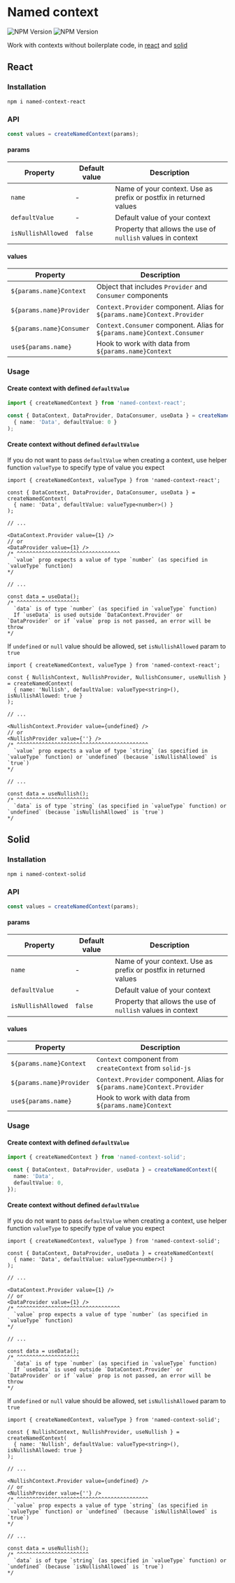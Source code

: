 # Named context

![NPM Version](https://img.shields.io/npm/v/named-context-react?label=named-context-react)
![NPM Version](https://img.shields.io/npm/v/named-context-solid?label=named-context-solid)

Work with contexts without boilerplate code, in [react](https://github.com/facebook/react) and [solid](https://github.com/solidjs/solid)

## React

### Installation

```sh
npm i named-context-react
```

### API

```typescript
const values = createNamedContext(params);
```

#### params

| Property           | Default value | Description                                                       |
| ------------------ | ------------- | ----------------------------------------------------------------- |
| `name`             | -             | Name of your context. Use as prefix or postfix in returned values |
| `defaultValue`     | -             | Default value of your context                                     |
| `isNullishAllowed` | `false`       | Property that allows the use of `nullish` values in context       |

#### values

| Property                 | Description                                                              |
| ------------------------ | ------------------------------------------------------------------------ |
| `${params.name}Context`  | Object that includes `Provider` and `Consumer` components                |
| `${params.name}Provider` | `Context.Provider` component. Alias for `${params.name}Context.Provider` |
| `${params.name}Consumer` | `Context.Consumer` component. Alias for `${params.name}Context.Consumer` |
| `use${params.name}`      | Hook to work with data from `${params.name}Context`                      |

### Usage

#### Create context with defined `defaultValue`

```typescript
import { createNamedContext } from 'named-context-react';

const { DataContext, DataProvider, DataConsumer, useData } = createNamedContext(
  { name: 'Data', defaultValue: 0 }
);
```

#### Create context without defined `defaultValue`

If you do not want to pass `defaultValue` when creating a context, use helper function `valueType` to specify type of value you expect

```tsx
import { createNamedContext, valueType } from 'named-context-react';

const { DataContext, DataProvider, DataConsumer, useData } = createNamedContext(
  { name: 'Data', defaultValue: valueType<number>() }
);

// ...

<DataContext.Provider value={1} />
// or
<DataProvider value={1} />
/* ^^^^^^^^^^^^^^^^^^^^^^^^^^^^^^^^^
  `value` prop expects a value of type `number` (as specified in `valueType` function)
*/

// ...

const data = useData();
/* ^^^^^^^^^^^^^^^^^^^^
  `data` is of type `number` (as specified in `valueType` function)
  If `useData` is used outside `DataContext.Provider` or `DataProvider` or if `value` prop is not passed, an error will be throw
*/
```

If `undefined` or `null` value should be allowed, set `isNullishAllowed` param to `true`

```tsx
import { createNamedContext, valueType } from 'named-context-react';

const { NullishContext, NullishProvider, NullishConsumer, useNullish } = createNamedContext(
  { name: 'Nullish', defaultValue: valueType<string>(), isNullishAllowed: true }
);

// ...

<NullishContext.Provider value={undefined} />
// or
<NullishProvider value={''} />
/* ^^^^^^^^^^^^^^^^^^^^^^^^^^^^^^^^^^^^^^^^^^
  `value` prop expects a value of type `string` (as specified in `valueType` function) or `undefined` (because `isNullishAllowed` is `true`)
*/

// ...

const data = useNullish();
/* ^^^^^^^^^^^^^^^^^^^^^^^
  `data` is of type `string` (as specified in `valueType` function) or `undefined` (because `isNullishAllowed` is `true`)
*/
```

## Solid

### Installation

```sh
npm i named-context-solid
```

### API

```typescript
const values = createNamedContext(params);
```

#### params

| Property           | Default value | Description                                                       |
| ------------------ | ------------- | ----------------------------------------------------------------- |
| `name`             | -             | Name of your context. Use as prefix or postfix in returned values |
| `defaultValue`     | -             | Default value of your context                                     |
| `isNullishAllowed` | `false`       | Property that allows the use of `nullish` values in context       |

#### values

| Property                 | Description                                                              |
| ------------------------ | ------------------------------------------------------------------------ |
| `${params.name}Context`  | `Context` component from `createContext` from `solid-js`                 |
| `${params.name}Provider` | `Context.Provider` component. Alias for `${params.name}Context.Provider` |
| `use${params.name}`      | Hook to work with data from `${params.name}Context`                      |

### Usage

#### Create context with defined `defaultValue`

```typescript
import { createNamedContext } from 'named-context-solid';

const { DataContext, DataProvider, useData } = createNamedContext({
  name: 'Data',
  defaultValue: 0,
});
```

#### Create context without defined `defaultValue`

If you do not want to pass `defaultValue` when creating a context, use helper function `valueType` to specify type of value you expect

```tsx
import { createNamedContext, valueType } from 'named-context-solid';

const { DataContext, DataProvider, useData } = createNamedContext(
  { name: 'Data', defaultValue: valueType<number>() }
);

// ...

<DataContext.Provider value={1} />
// or
<DataProvider value={1} />
/* ^^^^^^^^^^^^^^^^^^^^^^^^^^^^^^^^^
  `value` prop expects a value of type `number` (as specified in `valueType` function)
*/

// ...

const data = useData();
/* ^^^^^^^^^^^^^^^^^^^^
  `data` is of type `number` (as specified in `valueType` function)
  If `useData` is used outside `DataContext.Provider` or `DataProvider` or if `value` prop is not passed, an error will be throw
*/
```

If `undefined` or `null` value should be allowed, set `isNullishAllowed` param to `true`

```tsx
import { createNamedContext, valueType } from 'named-context-solid';

const { NullishContext, NullishProvider, useNullish } = createNamedContext(
  { name: 'Nullish', defaultValue: valueType<string>(), isNullishAllowed: true }
);

// ...

<NullishContext.Provider value={undefined} />
// or
<NullishProvider value={''} />
/* ^^^^^^^^^^^^^^^^^^^^^^^^^^^^^^^^^^^^^^^^^^
  `value` prop expects a value of type `string` (as specified in `valueType` function) or `undefined` (because `isNullishAllowed` is `true`)
*/

// ...

const data = useNullish();
/* ^^^^^^^^^^^^^^^^^^^^^^^
  `data` is of type `string` (as specified in `valueType` function) or `undefined` (because `isNullishAllowed` is `true`)
*/
```
